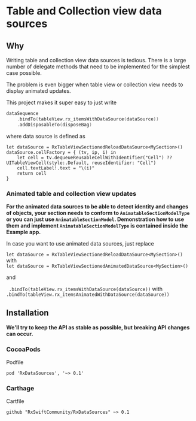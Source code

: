 Table and Collection view data sources
======================================

## Why

Writing table and collection view data sources is tedious. There is a large number of delegate methods that need to be implemented for the simplest case possible.

The problem is even bigger when table view or collection view needs to display animated updates.

This project makes it super easy to just write

```swift
dataSequence
    .bindTo(tableView.rx_itemsWithDataSource(dataSource))
    .addDisposableTo(disposeBag)
```

where data source is defined as

```
let dataSource = RxTableViewSectionedReloadDataSource<MySection>()
dataSource.cellFactory = { (tv, ip, i) in
    let cell = tv.dequeueReusableCellWithIdentifier("Cell") ?? UITableViewCell(style:.Default, reuseIdentifier: "Cell")
    cell.textLabel!.text = "\(i)"
    return cell
}
```

### Animated table and collection view updates

**For the animated data sources to be able to detect identity and changes of objects, your section needs to conform to `AnimatableSectionModelType` or you can just use `AnimatableSectionModel`. Demonstration how to use them and implement `AnimatableSectionModelType` is contained inside the Example app.**

In case you want to use animated data sources, just replace

`let dataSource = RxTableViewSectionedReloadDataSource<MySection>()` with <br/>`let dataSource = RxTableViewSectionedAnimatedDataSource<MySection>()`

and

` .bindTo(tableView.rx_itemsWithDataSource(dataSource))` with <br/> `.bindTo(tableView.rx_itemsAnimatedWithDataSource(dataSource)) `

## Installation

**We'll try to keep the API as stable as possible, but breaking API changes can occur.**

### CocoaPods

Podfile
```
pod 'RxDataSources', '~> 0.1'
```

### Carthage

Cartfile
```
github "RxSwiftCommunity/RxDataSources" ~> 0.1
```
